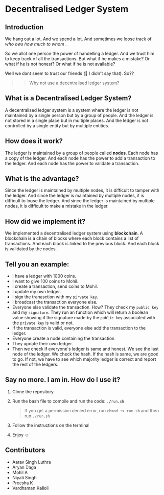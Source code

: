 # Decentralised Ledger System

## Introduction

We hang out a lot. And we spend a lot. And sometimes we loose track of <i>who ows how much to whom </i> .

So we allot one person the power of handelling a ledger. And we trust him to keep track of all the transactions. But what if he makes a mistake? Or what if he is not honest? Or what if he is not available?

Well we dont seem to trust our friends (🤫 I didn't say that). So??

> > Why not use a decentralised ledger system?

## What is a Decentralised Ledger System?

A decentralised ledger system is a system where the ledger is not maintained by a single person but by a group of people. And the ledger is not stored in a single place but in multiple places. And the ledger is not controlled by a single entity but by multiple entities.

## How does it work?

The ledger is maintained by a group of people called <b>nodes</b>. Each node has a copy of the ledger. And each node has the power to add a transaction to the ledger. And each node has the power to validate a transaction.

## What is the advantage?

Since the ledger is maintained by multiple nodes, it is difficult to tamper with the ledger. And since the ledger is maintained by multiple nodes, it is difficult to loose the ledger. And since the ledger is maintained by multiple nodes, it is difficult to make a mistake in the ledger.

## How did we implement it?

We implemented a decentralised ledger system using <b>blockchain</b>. A blockchain is a chain of blocks where each block contains a list of transactions. And each block is linked to the previous block. And each block is validated by the nodes.

## Tell you an example:

-   I have a ledger with 1000 coins.
-   I want to give 100 coins to Mohil.
-   I create a transaction, send coins to Mohil.
-   I update my own ledger.
-   I sign the tranasction with my `pirvate key`.
-   I broadcast the transaction everyone else.
-   Everyone else validate the transaction. How? They check my `public key` and my `signature`. They run an function which will return a boolean value showing if the signature made by the `public key` associated with the `private key` is valid or not.
-   If the transaction is valid, everyone else add the transaction to the ledger.
-   Everyone create a node containing the transaction.
-   They update their own ledger.
-   Then we check if everyone's ledger is same and honest. We see the last node of the ledger. We check the hash. If the hash is same, we are good to go. If not, we have to see which majority ledger is correct and report the rest of the ledgers.

## Say no more. I am in. How do I use it?

1. Clone the repository
2. Run the bash file to compile and run the code: `./run.sh`

    > If you get a permission denied error, run `chmod +x run.sh` and then run `./run.sh`

3. Follow the instructions on the terminal
4. Enjoy ☺️

## Contributors

-   Aarav Singh Luthra
-   Aryan Daga
-   Mohil A
-   Niyati Singh
-   Preesha K
-   Vardhaman Kalloli
